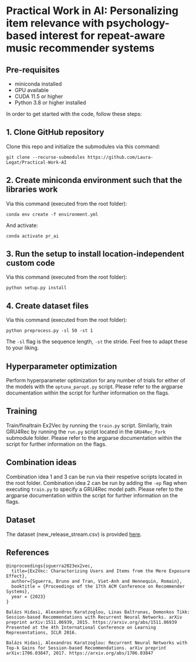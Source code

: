 # Practical Work in AI: Personalizing item relevance with psychology-based interest for repeat-aware music recommender systems

## Pre-requisites

- miniconda installed
- GPU available
- CUDA 11.5 or higher
- Python 3.8 or higher installed

In order to get started with the code, follow these steps:

## 1. Clone GitHub repository

Clone this repo and initialize the submodules via this command:

`git clone --recurse-submodules https://github.com/Laura-Legat/Practical-Work-AI`

## 2. Create miniconda environment such that the libraries work

Via this command (executed from the root folder):

`conda env create -f environment.yml`

And activate:

`conda activate pr_ai`

## 3. Run the setup to install location-independent custom code

Via this command (executed from the root folder):

`python setup.py install`

## 4. Create dataset files 

Via this command (executed from the root folder):

`python preprocess.py -sl 50 -st 1`

The `-sl` flag is the sequence length, `-st` the stride. Feel free to adapt these to your liking.

## Hyperparameter optimization

Perform hyperparameter optimization for any number of trials for either of the models with the `optuna_paropt.py` script. Please refer to the argparse documentation within the script for further information on the flags.

## Training

Train/finaltrain Ex2Vec by running the `train.py` script. Similarly, train GRU4Rec by running the `run.py` script located in the `GRU4Rec_Fork` submodule folder. Please refer to the argparse documentation within the script for further information on the flags.

## Combination ideas

Combination idea 1 and 3 can be run via their respetive scripts located in the root folder. Combination idea 2 can be run by adding the `-ep` flag when executing `train.py` to specify a GRU4Rec model path. Please refer to the argparse documentation within the script for further information on the flags.

## Dataset
The dataset (new_release_stream.csv) is provided [here](https://zenodo.org/record/8316236).

## References

```
@inproceedings{sguerra2023ex2vec,
  title={Ex2Vec: Characterizing Users and Items from the Mere Exposure Effect},
  author={Sguerra, Bruno and Tran, Viet-Anh and Hennequin, Romain},
  booktitle = {Proceedings of the 17th ACM Conference on Recommender Systems},
  year = {2023}
}

Balázs Hidasi, Alexandros Karatzoglou, Linas Baltrunas, Domonkos Tikk: Session-based Recommendations with Recurrent Neural Networks. arXiv preprint arXiv:1511.06939, 2015. https://arxiv.org/abs/1511.06939 Presented at the 4th International Conference on Learning Representations, ICLR 2016.

Balázs Hidasi, Alexandros Karatzoglou: Recurrent Neural Networks with Top-k Gains for Session-based Recommendations. arXiv preprint arXiv:1706.03847, 2017. https://arxiv.org/abs/1706.03847
```
